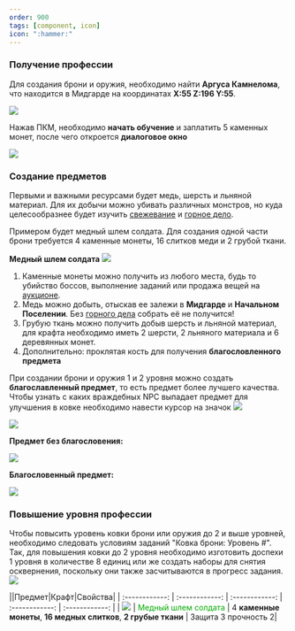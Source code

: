 ```yaml
---
order: 900
tags: [component, icon]
icon: ":hammer:"
---
```


### Получение профессии

Для создания брони и оружия, необходимо найти **Aргуса Камнелома**, что находится в Мидгарде на координатах **X:55 Z:196 Y:55**.

![](https://i.imgur.com/OIROuI9.png)

Нажав ПКМ, необходимо **начать обучение** и заплатить 5 каменных монет, после чего откроется **диалоговое окно**

![](https://i.imgur.com/rQhcx8m.png)


### Создание предметов

Первыми и важными ресурсами будет медь, шерсть и льняной материал. Для их добычи можно убивать различных монстров, но куда целесообразнее будет изучить [свежевание](https://wiki.warmine.ru/rpg-%D0%BC%D0%B8%D1%80/%D0%BF%D1%80%D0%BE%D1%84%D0%B5%D1%81%D1%81%D0%B8%D0%B8/%D1%81%D0%B2%D0%B5%D0%B6%D0%B5%D0%B2%D0%B0%D0%BD%D0%B8%D0%B5/ "свеживание") и [горное дело](https://wiki.warmine.ru/rpg-%D0%BC%D0%B8%D1%80/%D0%BF%D1%80%D0%BE%D1%84%D0%B5%D1%81%D1%81%D0%B8%D0%B8/%D0%B3%D0%BE%D1%80%D0%BD%D0%BE%D0%B5-%D0%B4%D0%B5%D0%BB%D0%BE// "горное дело").

Примером будет медный шлем солдата. Для создания одной части брони 
требуется 4 каменные монеты, 16 слитков меди и 2 грубой ткани.

**Медный шлем солдата**
![](https://i.imgur.com/O7Owxm5.png)

1. Каменные монеты можно получить из любого места, будь то убийство боссов, выполнение заданий или продажа вещей на [аукционе](https://wiki.warmine.ru/rpg-%D0%BC%D0%B8%D1%80/%D1%80%D1%83%D0%BA%D0%BE%D0%B2%D0%BE%D0%B4%D1%81%D1%82%D0%B2%D0%B0/a%D1%83%D0%BA%D1%86%D0%B8%D0%BE%D0%BD-%D1%82%D0%BE%D1%80%D0%B3%D0%BE%D0%B2%D0%BB%D1%8F/ "аукционе").
2. Медь можно добыть, отыскав ее залежи в **Мидгарде** и **Начальном Поселении**. Без [горного дела](https://wiki.warmine.ru/rpg-%D0%BC%D0%B8%D1%80/%D0%BF%D1%80%D0%BE%D1%84%D0%B5%D1%81%D1%81%D0%B8%D0%B8/%D0%B3%D0%BE%D1%80%D0%BD%D0%BE%D0%B5-%D0%B4%D0%B5%D0%BB%D0%BE/ "горного дела") собрать её не получится!
3. Грубую ткань можно получить добыв шерсть и льняной материал, для крафта необходимо иметь 2 шерсти, 2 льняного материала и 6 деревянных монет.
4. Дополнительно: проклятая кость для получения **благословленного предмета**

При создании брони и оружия 1 и 2 уровня можно создать **благославленный предмет**, то есть предмет более лучшего качества.
Чтобы узнать с каких враждебных NPC выпадает предмет для улучшения в ковке необходимо навести курсор на значок  ![](https://i.imgur.com/q1gyTMT.png)

![](https://i.imgur.com/SUTUcW2.png)

**Предмет без благословения:**

![](https://i.imgur.com/vTdc6QK.png)

**Благословенный предмет:**

![](https://i.imgur.com/aMTxmWs.png)

### Повышение уровня профессии

Чтобы повысить уровень ковки брони или оружия до 2 и выше уровней, необходимо следовать условиям заданий "Ковка брони: Уровень #". Так, для повышения ковки до 2 уровня необходимо изготовить доспехи 1 уровня в количестве 8 единиц или же создать наборы для снятия осквернения, поскольку они также засчитываются в прогресс задания.
![](https://img001.prntscr.com/file/img001/Eduh_Dm8RrWunBBjpJJgxw.jpeg)

||Предмет|Крафт|Свойства|
| :------------: | :------------: | :------------: | :------------: | :------------: |
|  ![](https://i.imgur.com/9GCsCfI.png) | <span style="color:rgb(0, 170, 0)">Медный шлем солдата </span> | 4 **каменные монеты**, **16 медных слитков**, **2 грубые ткани** | Защита 3 прочность 2|
